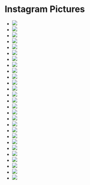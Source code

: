 # Instagram Pictures

- ![](001.jpg)
- ![](002.jpg)
- ![](003.jpg)
- ![](004.jpg)
- ![](005.jpg)
- ![](006.jpg)
- ![](007.jpg)
- ![](008.jpg)
- ![](009.jpg)
- ![](010.jpg)
- ![](011.jpg)
- ![](012.jpg)
- ![](013.jpg)
- ![](014.jpg)
- ![](015.jpg)
- ![](016.jpg)
- ![](017.jpg)
- ![](018.jpg)
- ![](019.jpg)
- ![](020.jpg)
- ![](021.jpg)
- ![](022.jpg)
- ![](023.jpg)
- ![](024.jpg)
- ![](025.jpg)
- ![](026.jpg)
- ![](027.jpg)

